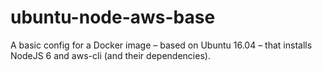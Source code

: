 # ubuntu-node-aws-base
A basic config for a Docker image – based on Ubuntu 16.04 – that installs NodeJS 6 and aws-cli (and their dependencies).
